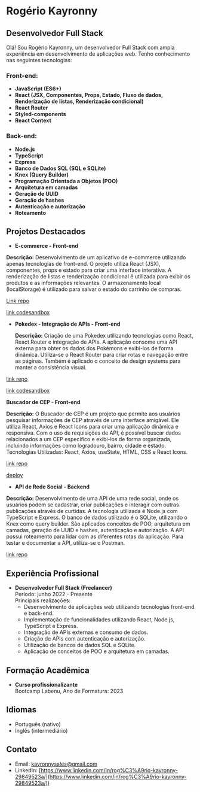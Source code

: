 # Rogério Kayronny

## Desenvolvedor Full Stack

Olá! Sou Rogério Kayronny, um desenvolvedor Full Stack com ampla experiência em desenvolvimento de aplicações web. Tenho conhecimento nas seguintes tecnologias:

### Front-end:

- **JavaScript (ES6+)**
- **React (JSX, Componentes, Props, Estado, Fluxo de dados, Renderização de listas, Renderização condicional)**
- **React Router**
- **Styled-components**
- **React Context**

### Back-end:

- **Node.js**
- **TypeScript**
- **Express**
- **Banco de Dados SQL (SQL e SQLite)**
- **Knex (Query Builder)**
- **Programação Orientada a Objetos (POO)**
- **Arquitetura em camadas**
- **Geração de UUID**
- **Geração de hashes**
- **Autenticação e autorização**
- **Roteamento**

## Projetos Destacados

- **E-commerce - Front-end**
  
 **Descrição:**
  Desenvolvimento de um aplicativo de e-commerce utilizando apenas tecnologias de front-end. O projeto utiliza React (JSX), componentes, props e estado para criar uma interface interativa. A renderização de listas e renderização condicional é utilizada para exibir os produtos e as informações relevantes. O armazenamento local (localStorage) é utilizado para salvar o estado do carrinho de compras.

[Link repo](https://github.com/Kayronny123/E-COMMERCE)
  
 [link codesandbox](https://codesandbox.io/s/github/Kayronny123/E-COMMERCE)

- **Pokedex - Integração de APIs - Front-end**
  
  **Descrição:**
  Criação de uma Pokedex utilizando tecnologias como React, React Router e integração de APIs. A aplicação consome uma API externa para obter os dados dos Pokémons e exibi-los de forma dinâmica. Utiliza-se o React Router para criar rotas e navegação entre as páginas. Também é aplicado o conceito de design systems para manter a consistência visual.
  
 [link repo](https://github.com/Kayronny123/Project-Pokedex)
  
 [link codesandbox](https://codesandbox.io/s/github/Kayronny123/Project-Pokedex)

  **Buscador de CEP - Front-end**

**Descrição:** 
O Buscador de CEP é um projeto que permite aos usuários pesquisar informações de CEP através de uma interface amigável. Ele utiliza React, Axios e React Icons para criar uma aplicação dinâmica e responsiva. Com o uso de requisições de API, é possível buscar dados relacionados a um CEP específico e exibi-los de forma organizada, incluindo informações como logradouro, bairro, cidade e estado. Tecnologias Utilizadas: React, Axios, useState, HTML, CSS e React Icons.

[link repo](https://github.com/Kayronny123/buscador-cep)

[deploy](https://buscador-gamma.vercel.app/)


- **API de Rede Social - Backend**
  
 **Descrição:**
  Desenvolvimento de uma API de uma rede social, onde os usuários podem se cadastrar, criar publicações e interagir com outras publicações através de curtidas. A tecnologia utilizada é Node.js com TypeScript e Express. O banco de dados utilizado é o SQLite, utilizando o Knex como query builder. São aplicados conceitos de POO, arquitetura em camadas, geração de UUID e hashes, autenticação e autorização. A API possui roteamento para lidar com as diferentes rotas da aplicação. Para testar e documentar a API, utiliza-se o Postman.
  
 [link repo](https://github.com/Kayronny123/projeto-labook-backend)
 

## Experiência Profissional

- **Desenvolvedor Full Stack (Freelancer)**  
  Período: junho 2022 - Presente  
  Principais realizações:
  - Desenvolvimento de aplicações web utilizando tecnologias front-end e back-end.
  - Implementação de funcionalidades utilizando React, Node.js, TypeScript e Express.
  - Integração de APIs externas e consumo de dados.
  - Criação de APIs com autenticação e autorização.
  - Utilização de bancos de dados SQL e SQLite.
  - Aplicação de conceitos de POO e arquitetura em camadas.

## Formação Acadêmica

- **Curso profissionalizante**  
  Bootcamp Labenu, Ano de Formatura: 2023

## Idiomas

- Português (nativo)
- Inglês (intermediário)

## Contato

- Email: [kayronnysales@gmail.com](mailto:kayronnysales@gmail.com)
- LinkedIn: [https://www.linkedin.com/in/rog%C3%A9rio-kayronny-29849523a/](https://www.linkedin.com/in/rog%C3%A9rio-kayronny-29849523a/))
